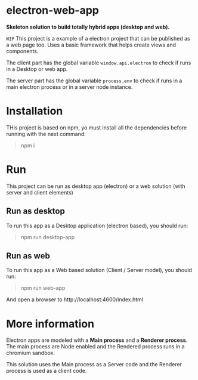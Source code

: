 # electron-web-app

**Skeleton solution to build totally hybrid apps (desktop and web).**

`WIP` This project is a example of a electron project that can be published as a web page too. Uses a basic framework that helps create views and components.

The client part has the global variable `window.api.electron` to check if runs in a Desktop or web app.

The server part has the global variable `process.env` to check if runs in a main electron process or in a server node instance.


# Installation

THis project is based on npm, yo must install all the dependencies before running with the next command:
> npm i

# Run

This project can be run as desktop app (electron) or a web solution (with server and client elements)

## Run as desktop

To run this app as a Desktop application (electron based), you should run:

> npm run desktop-app

## Run as web

To run this app as a Web based solution (Client / Server model), you should run:

> npm run web-app

And open a browser to http://localhost:4600/index.html

# More information

Electron apps are modeled with a **Main process** and a **Renderer process**. The main process are Node enabled and the Rendered process runs in a chromium sandbox.

This solution uses the Main process as a Server code and the Renderer process is used as a client code.
